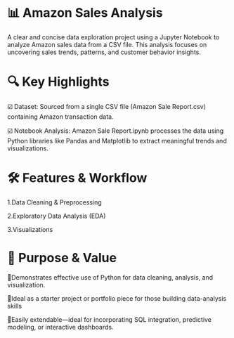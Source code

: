 # 📊 Amazon Sales Analysis
  A clear and concise data exploration project using a Jupyter Notebook to analyze Amazon sales data from a CSV file.
  This analysis focuses on uncovering sales trends, patterns, and customer behavior insights.
# 🔍 Key Highlights
  ☑️ Dataset: Sourced from a single CSV file (Amazon Sale Report.csv) containing Amazon transaction data.     
  
  ☑️ Notebook Analysis: Amazon Sale Report.ipynb processes the data using Python libraries like Pandas and Matplotlib to extract meaningful trends and visualizations.
# 🛠 Features & Workflow
  1.Data Cleaning & Preprocessing
  
  2.Exploratory Data Analysis (EDA)
  
  3.Visualizations
# 🎯 Purpose & Value
  🔻Demonstrates effective use of Python for data cleaning, analysis, and visualization.
  
  🔻Ideal as a starter project or portfolio piece for those building data-analysis skills
  
  🔻Easily extendable—ideal for incorporating SQL integration, predictive modeling, or interactive dashboards.
